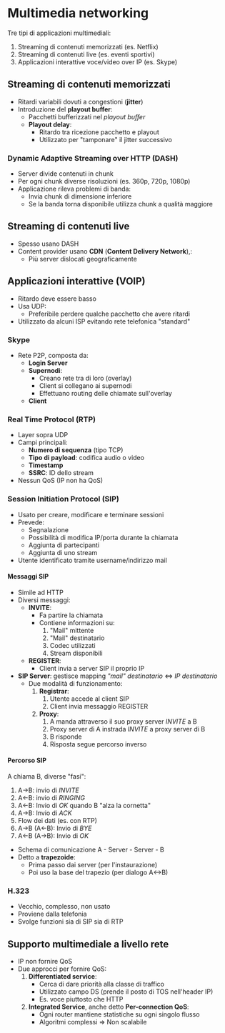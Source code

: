 # Multimedia networking

Tre tipi di applicazioni multimediali:
1. Streaming di contenuti memorizzati (es. Netflix)
1. Streaming di contenuti live (es. eventi sportivi)
1. Applicazioni interattive voce/video over IP (es. Skype)

## Streaming di contenuti memorizzati
* Ritardi variabili dovuti a congestioni (**jitter**)
* Introduzione del **playout buffer**:
	* Pacchetti bufferizzati nel *playout buffer*
	* **Playout delay**:
		* Ritardo tra ricezione pacchetto e playout
		* Utilizzato per "tamponare" il jitter successivo

### Dynamic Adaptive Streaming over HTTP (DASH)
* Server divide contenuti in chunk
* Per ogni chunk diverse risoluzioni (es. 360p, 720p, 1080p)
* Applicazione rileva problemi di banda:
	* Invia chunk di dimensione inferiore
	* Se la banda torna disponibile utilizza chunk a qualità maggiore

## Streaming di contenuti live
* Spesso usano DASH
* Content provider usano **CDN** (**Content Delivery Network**),:
	* Più server dislocati geograficamente

## Applicazioni interattive (VOIP)
* Ritardo deve essere basso
* Usa UDP:
	* Preferibile perdere qualche pacchetto che avere ritardi
* Utilizzato da alcuni ISP evitando rete telefonica "standard"
 
###	Skype
* Rete P2P, composta da:
	* **Login Server**
	* **Supernodi**:
		* Creano rete tra di loro (overlay)
		* Client si collegano ai supernodi
		* Effettuano routing delle chiamate sull'overlay
	* **Client**

### Real Time Protocol (RTP)
* Layer sopra UDP
* Campi principali:
	* **Numero di sequenza** (tipo TCP)
	* **Tipo di payload**: codifica audio o video
	* **Timestamp**
	* **SSRC**: ID dello stream
* Nessun QoS (IP non ha QoS)

### Session Initiation Protocol (SIP)
* Usato per creare, modificare e terminare sessioni
* Prevede:
	* Segnalazione
	* Possibilità di modifica IP/porta durante la chiamata
	* Aggiunta di partecipanti
	* Aggiunta di uno stream
* Utente identificato tramite username/indirizzo mail

#### Messaggi SIP
* Simile ad HTTP
* Diversi messaggi:
	* **INVITE**:
		* Fa partire la chiamata
		* Contiene informazioni su:
			1. "Mail" mittente
			1. "Mail" destinatario
			1. Codec utilizzati
			1. Stream disponibili
	* **REGISTER**:
		* Client invia a server SIP il proprio IP
* **SIP Server**: gestisce mapping *"mail" destinatario* <=> *IP destinatario*
	* Due modalità di funzionamento:
		1. **Registrar**: 
			1. Utente accede al client SIP
			1. Client invia messaggio REGISTER
		1. **Proxy**:
			1. A manda attraverso il suo proxy server *INVITE* a B
			1. Proxy server di A instrada *INVITE* a proxy server di B
			1. B risponde
			1. Risposta segue percorso inverso

#### Percorso SIP
A chiama B, diverse "fasi":
1. A->B: invio di *INVITE*
1. A<-B: invio di *RINGING*
1. A<-B: Invio di *OK* quando B "alza la cornetta"
1. A->B: Invio di *ACK*
1. Flow dei dati (es. con RTP)
1. A->B (A<-B): Invio di *BYE*
1. A<-B (A->B): Invio di *OK*

* Schema di comunicazione A - Server - Server - B
* Detto a **trapezoide**:
	* Prima passo dai server (per l'instaurazione)
	* Poi uso la base del trapezio (per dialogo A<->B)

### H.323
* Vecchio, complesso, non usato
* Proviene dalla telefonia
* Svolge funzioni sia di SIP sia di RTP

## Supporto multimediale a livello rete
* IP non fornire QoS
* Due approcci per fornire QoS:
	1. **Differentiated service**:
		* Cerca di dare priorità alla classe di traffico
		* Utilizzato campo DS (prende il posto di TOS nell'header IP)
		* Es. voce piuttosto che HTTP
	1. **Integrated Service**, anche detto **Per-connection QoS**:
		* Ogni router mantiene statistiche su ogni singolo flusso
		* Algoritmi complessi => Non scalabile
